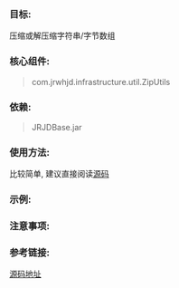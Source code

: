 ### 目标:
压缩或解压缩字符串/字节数组

### 核心组件:
> com.jrwhjd.infrastructure.util.ZipUtils

### 依赖:
> JRJDBase.jar

### 使用方法:
比较简单, 建议直接阅读[源码](https://gitlab.ctbiyi.com/jrjd/jrjdbase/blob/master/src/main/java/com/jrwhjd/infrastructure/util/ZipUtils.java)

### 示例:

### 注意事项:

### 参考链接:
[源码地址](https://gitlab.ctbiyi.com/jrjd/jrjdbase/blob/master/src/main/java/com/jrwhjd/infrastructure/util/ZipUtils.java)